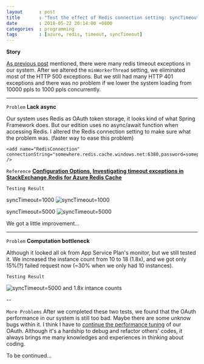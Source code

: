 ```yaml
---
layout      : post
title       : "Test the effect of Redis connection setting: syncTimeout."
date        : 2018-05-22 20:14:00 +0800
categories  : programming
tags        : [azure, redis, timeout, syncTimeout]
---
```


**Story**

[As previous post](https://neofelisho.github.io/neofelisho.github.io/post/2018/05/19/diagnostic-timeout-exceptions-for-azure-redis.html) mentioned, there were many redis timeout exceptions in our system. After we altered the `minWorkerThread` setting, we eliminated most of the HTTP 500 exceptions. But we still had many HTTP 401 exceptions and there was no problem if we lower the system loading from 10000 ppls to 1000 ppls concurrently.

---

`Problem` **Lack async**

Our system uses Redis as OAuth token storage, it looks kind of what Spring Framework does. But our edition uses no async/await function when accessing Redis. I altered the Redis connection setting to make sure what the problem was. (faster way to ease this problem)

```xml=
<add name="RedisConnection" connectionString="somewhere.redis.cache.windows.net:6380,password=somepassword,ssl=True,abortConnect=False,connectTimeout=10000,syncTimeout=5000" />
```

`Reference` **[Configuration Options](https://stackexchange.github.io/StackExchange.Redis/Configuration.html#configuration-options), [Investigating timeout exceptions in StackExchange.Redis for Azure Redis Cache](https://azure.microsoft.com/zh-tw/blog/investigating-timeout-exceptions-in-stackexchange-redis-for-azure-redis-cache/)**

`Testing Result`

syncTimeout=1000 ![syncTimeout=1000](https://c1.staticflickr.com/1/898/41375602575_cbfbccd8ba_o_d.png)

syncTimeout=5000 ![syncTimeout=5000](https://c1.staticflickr.com/1/951/40470558420_730575886f_o_d.png)

We got a little improvement...

---

`Problem` **Computation bottleneck**

Although it looked all ok from App Service Plan's monitor, but we still tested it. We increased the instance count from 10 to 18 (1.8x), and we got only 15%(?) failed request now (~30% when we only had 10 instances).

`Testing Result`

![syncTimeout=5000 and 1.8x intance counts](https://c1.staticflickr.com/1/965/42230890302_93accccc39_o_d.png)

--

`More Problems` After we completed these two tests, we found that the OAuth performance in our system is still too bad. Maybe there are some unknow bugs within it. I think I have to [continue the performance tuning](http://neofelisho.blogspot.tw/2018/04/performance-tuning-of-some-bad-codes.html) of our OAuth. Although it's a hardship to debug and refactor others' codes, it always brings me many knowledges and experiences in thinking about coding.

To be continued...